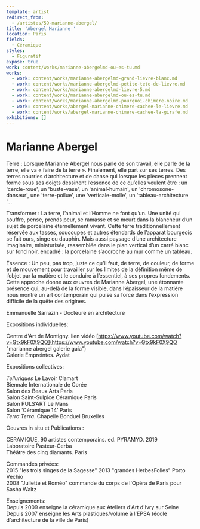 ```yaml
---
template: artist
redirect_from:
  - /artistes/59-marianne-abergel/
title: 'Abergel Marianne '
location: Paris
fields:
  - Céramique
styles:
  - Figuratif
expose: true
work: content/works/marianne-abergelmd-ou-es-tu.md
works:
  - work: content/works/marianne-abergelmd-grand-lievre-blanc.md
  - work: content/works/marianne-abergelmd-petite-tete-de-lievre.md
  - work: content/works/marianne-abergelmd-lievre-5.md
  - work: content/works/marianne-abergelmd-ou-es-tu.md
  - work: content/works/marianne-abergelmd-pourquoi-chimere-noire.md
  - work: content/works/abergel-marianne-chimere-cachee-le-lievre.md
  - work: content/works/abergel-marianne-chimere-cachee-la-girafe.md
exhibitions: []
---
```


# Marianne Abergel

Terre  : Lorsque Marianne Abergel nous parle de son travail, elle parle de la terre, elle va «  faire de la terre  ». Finalement, elle part sur ses terres. Des terres nourries d’architecture et de danse qui lorsque les pièces prennent forme sous ses doigts dessinent l’essence de ce qu’elles veulent être : un 'cercle-roue', un 'buste-vase', un 'animal-humain', un 'chromosone-danseur', une 'terre-poilue', une 'verticale-molle',  un 'tableau-architecture  '...

Transformer  : La terre, l’animal et l’Homme ne font qu’un. Une unité qui souffre, pense, prends peur, se ramasse et se meurt dans la blancheur d’un sujet de porcelaine éternellement vivant. Cette terre traditionnellement réservée aux tasses, soucoupes et autres étendards de l’apparat bourgeois se fait ours, singe ou dauphin. Mais aussi paysage d’une architecture imaginaire, miniaturisée, rassemblée dans le plan vertical d’un carré blanc sur fond noir, encadré  : la porcelaine s’accroche au mur comme un tableau.

Essence  : Un peu, pas trop, juste ce qu’il faut, de terre, de couleur, de forme et de mouvement pour travailler sur les limites de la définition même de l’objet par la matière et le conduire à l’essentiel, à ses propres fondements. Cette approche donne aux œuvres de Marianne Abergel, une étonnante présence qui,  au-delà de la forme visible, dans l’épaisseur de la matière nous montre un art contemporain qui puise sa force dans l’expression difficile de la quête des origines.

Emmanuelle Sarrazin - Docteure en architecture

Expositions individuelles:

Centre d'Art de Montigny. lien vidéo [https://www.youtube.com/watch?v=Gtx9kF0X9QQ](https://www.youtube.com/watch?v=Gtx9kF0X9QQ "marianne abergel galerie gaia")\
Galerie Empreintes. Aydat

Expositions collectives:

*Telluriques*  Le Lavoir Clamart\
Biennale Internationale de Corée\
Salon des Beaux Arts Paris\
Salon Saint-Sulpice Céramique Paris\
Salon PULS’ART Le Mans\
Salon ‘Céramique 14’ Paris\
*Terra Terra*. Chapelle Bonduel Bruxelles

Oeuvres in situ  et Publications :

CERAMIQUE, 90 artistes contemporains. ed. PYRAMYD. 2019\
Laboratoire Pasteur-Cerba\
Théâtre des cinq diamants. Paris

Commandes privées:\
2015 "les trois singes de la Sagesse" 2013  "grandes HerbesFolles" Porto Vechio\
2008 "Juliette et Roméo" commande du corps de l'Opéra de Paris pour Sasha Waltz

Enseignements:\
Depuis 2009 enseigne la céramique aux Ateliers d'Art d'Ivry sur Seine\
Depuis 2007 enseigne les Arts plastiques/volume à l'EPSA (école d'architecture de la ville de Paris)
